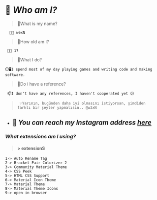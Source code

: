 >

 
 # 📌 **_Who am I?_**
>🔻What is my name?
  
      👋🏼 wexN 

>🔻How old am I?

     👊🏼 17

>🔻What I do?
 
    ⏱️🖥️I spend most of my day playing games and writing code and making software.  
  
>🔻Do i have a reference?
 
     📫I don't have any references, I haven't cooperated yet 😕
    

>      💡Yarının, bugünden daha iyi olmasını istiyorsan, şimdiden farklı bir şeyler yapmalısın.. @w3xN 

 - ##  📩 _You can reach my Instagram address [here](https://www.instagram.com/furkandgnck/)_

 
 
 
 
###  _What extensions am I using?_

> #### > extensionS 
```
1-> Auto Rename Tag
2-> Bracket Pair Colorizer 2
3-> Community Material Theme
4-> CSS Peek
5-> HTML CSS Support
6-> Material Icon Theme
7-> Material Theme
8-> Material Theme Icons
9-> open in browser   
``` 
